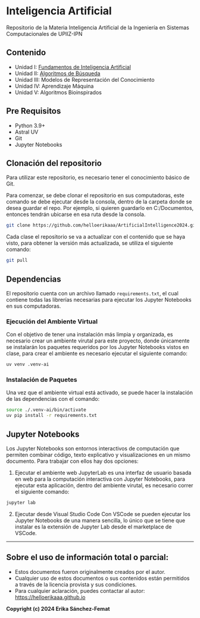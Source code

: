 # Inteligencia Artificial
Repositorio de la Materia Inteligencia Artificial de la Ingeniería en Sistemas Computacionales de UPIIZ-IPN

## Contenido
* Unidad I: [Fundamentos de Inteligencia Artificial](https://github.com/helloerikaaa/ArtificialIntelligence2024/tree/main/I)
* Unidad II: [Algoritmos de Búsqueda](https://github.com/helloerikaaa/ArtificialIntelligence2024/tree/main/II)
* Unidad III: Modelos de Representación del Conocimiento
* Unidad IV: Aprendizaje Máquina
* Unidad V: Algoritmos Bioinspirados

## Pre Requisitos
* Python 3.9+
* Astral UV
* Git
* Jupyter Notebooks

## Clonación del repositorio
Para utilizar este repositorio, es necesario tener el conocimiento básico de Git.

Para comenzar, se debe clonar el repositorio en sus computadoras, este comando se debe ejecutar desde la consola, dentro de la carpeta donde se desea guardar el repo. Por ejemplo, si quieren guardarlo en C:/Documentos, entonces tendrán ubicarse en esa ruta desde la consola.

```bash
git clone https://github.com/helloerikaaa/ArtificialIntelligence2024.git
```
Cada clase el repositorio se va a actualizar con el contenido que se haya visto, para obtener la versión más actualizada, se utiliza el siguiente comando:
```bash
git pull
```

## Dependencias
El repositorio cuenta con un archivo llamado `requirements.txt`, el cual contiene todas las librerías necesarias para ejecutar los Jupyter Notebooks en sus computadoras.


### Ejecución del Ambiente Virtual
Con el objetivo de tener una instalación más limpia y organizada, es necesario crear un ambiente virutal para este proyecto, donde únicamente se instalarán los paquetes requeridos por los Jupyter Notebooks vistos en clase, para crear el ambiente es necesario ejecutar el siguiente comando:
```bash
uv venv .venv-ai
```

### Instalación de Paquetes
Una vez que el ambiente virtual está activado, se puede hacer la instalación de las dependencias con el comando:
```bash
source ./.venv-ai/bin/activate
uv pip install -r requirements.txt 
```

## Jupyter Notebooks
Los Jupyter Notebooks son entornos interactivos de computación que permiten combinar código, texto explicativo y visualizaciones en un mismo documento. Para trabajar con ellos hay dos opciones:
1. Ejecutar el ambiente web
JupyterLab es una interfaz de usuario basada en web para la computación interactiva con Jupyter Notebooks, para ejecutar esta aplicación, dentro del ambiente virutal, es necesario correr el siguiente comando:
```bash
jupyter lab
```
2. Ejecutar desde Visual Studio Code
Con VSCode se pueden ejecutar los Jupyter Notebooks de una manera sencilla, lo único que se tiene que instalar es la extensión de Jupyter Lab desde el marketplace de VSCode.

------
## Sobre el uso de información total o parcial:
* Estos documentos fueron originalmente creados por el autor.
* Cualquier uso de estos documentos o sus contenidos están permitidos a través de la licencia provista y sus condiciones.
* Para cualquier aclaración, puedes contactar al autor: https://helloerikaaa.github.io

**Copyright (c) 2024 Erika Sánchez-Femat**